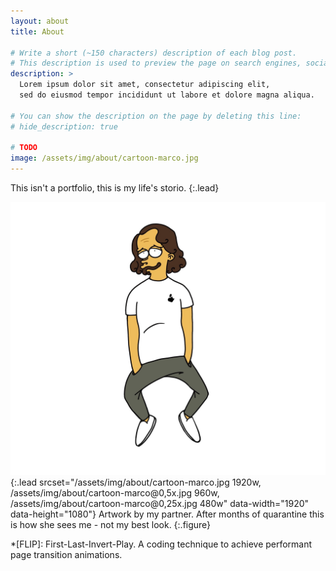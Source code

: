 ```yaml
---
layout: about
title: About

# Write a short (~150 characters) description of each blog post.
# This description is used to preview the page on search engines, social media, etc.
description: >
  Lorem ipsum dolor sit amet, consectetur adipiscing elit,
  sed do eiusmod tempor incididunt ut labore et dolore magna aliqua.

# You can show the description on the page by deleting this line:
# hide_description: true

# TODO
image: /assets/img/about/cartoon-marco.jpg
---
```


This isn't a portfolio, this is my life's storio.
{:.lead}

![Screenshot](assets/img/about/cartoon-marco.jpg){:.lead srcset="/assets/img/about/cartoon-marco.jpg 1920w, /assets/img/about/cartoon-marco@0,5x.jpg 960w, /assets/img/about/cartoon-marco@0,25x.jpg 480w" data-width="1920" data-height="1080"}
Artwork by my partner. After months of quarantine this is how she sees me - not my best look.
{:.figure}

*[FLIP]: First-Last-Invert-Play. A coding technique to achieve performant page transition animations.
